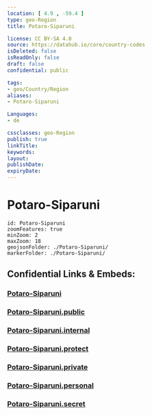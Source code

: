 ```yaml
---
location: [ 4.9 , -59.4 ] 
type: geo-Region
title: Potaro-Siparuni

license: CC BY-SA 4.0
source: https://datahub.io/core/country-codes
isDeleted: false
isReadOnly: false
draft: false
confidential: public

tags:
- geo/Country/Region
aliases:
- Potaro-Siparuni

Languages:
- de

cssclasses: geo-Region
publish: true
linkTitle: 
keywords: 
layout: 
publishDate: 
expiryDate: 
---
```


# Potaro-Siparuni

```leaflet
id: Potaro-Siparuni
zoomFeatures: true 
minZoom: 2 
maxZoom: 18
geojsonFolder: ./Potaro-Siparuni/
markerFolder: ./Potaro-Siparuni/
```


## Confidential Links & Embeds: 

### [Potaro-Siparuni](/_Standards/Earth/Continent/America~South/Guyana/Regions~Guyana/Potaro-Siparuni.md) 

### [Potaro-Siparuni.public](/_public/Earth/Continent/America~South/Guyana/Regions~Guyana/Potaro-Siparuni.public.md) 

### [Potaro-Siparuni.internal](/_internal/Earth/Continent/America~South/Guyana/Regions~Guyana/Potaro-Siparuni.internal.md) 

### [Potaro-Siparuni.protect](/_protect/Earth/Continent/America~South/Guyana/Regions~Guyana/Potaro-Siparuni.protect.md) 

### [Potaro-Siparuni.private](/_private/Earth/Continent/America~South/Guyana/Regions~Guyana/Potaro-Siparuni.private.md) 

### [Potaro-Siparuni.personal](/_personal/Earth/Continent/America~South/Guyana/Regions~Guyana/Potaro-Siparuni.personal.md) 

### [Potaro-Siparuni.secret](/_secret/Earth/Continent/America~South/Guyana/Regions~Guyana/Potaro-Siparuni.secret.md)

